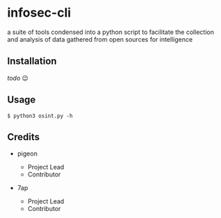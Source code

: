 # infosec-cli

a suite of tools condensed into a python script to facilitate the collection and analysis of data gathered from open sources for intelligence

## Installation

*todo* :wink:

## Usage

```
$ python3 osint.py -h
```

## Credits

* pigeon
    * Project Lead
    * Contributor

* 7ap
    * Project Lead
    * Contributor
